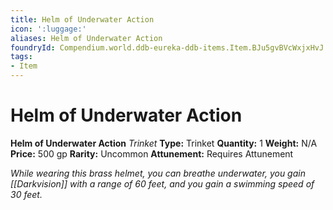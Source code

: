 ```yaml
---
title: Helm of Underwater Action
icon: ':luggage:'
aliases: Helm of Underwater Action
foundryId: Compendium.world.ddb-eureka-ddb-items.Item.BJu5gvBVcWxjxHvJ
tags:
- Item
---
```


# Helm of Underwater Action

**Helm of Underwater Action**
_Trinket_
**Type:** Trinket
**Quantity:** 1
**Weight:** N/A
**Price:** 500 gp
**Rarity:** Uncommon
**Attunement:** Requires Attunement

*While wearing this brass helmet, you can breathe underwater, you gain [[Darkvision]] with a range of 60 feet, and you gain a swimming speed of 30 feet.*